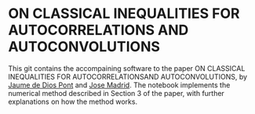 # ON CLASSICAL INEQUALITIES FOR AUTOCORRELATIONS AND AUTOCONVOLUTIONS
This git contains the accompaining software to the paper ON CLASSICAL INEQUALITIES FOR AUTOCORRELATIONSAND AUTOCONVOLUTIONS, by [Jaume de Dios Pont](https://jaume.dedios.cat) and [Jose Madrid](https://sites.google.com/site/joseramonmadridpadilla/). The notebook implements the numerical method described in Section 3 of the paper, with further explanations on how the method works.
